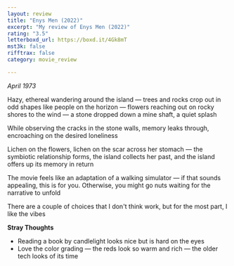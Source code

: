 ```yaml
---
layout: review
title: "Enys Men (2022)"
excerpt: "My review of Enys Men (2022)"
rating: "3.5"
letterboxd_url: https://boxd.it/4Gk8mT
mst3k: false
rifftrax: false
category: movie_review

---
```


<i>April 1973</i>

Hazy, ethereal wandering around the island — trees and rocks crop out in odd shapes like people on the horizon — flowers reaching out on rocky shores to the wind — a stone dropped down a mine shaft, a quiet splash

While observing the cracks in the stone walls, memory leaks through, encroaching on the desired loneliness

Lichen on the flowers, lichen on the scar across her stomach — the symbiotic relationship forms, the island collects her past, and the island offers up its memory in return

The movie feels like an adaptation of a walking simulator — if that sounds appealing, this is for you. Otherwise, you might go nuts waiting for the narrative to unfold

There are a couple of choices that I don't think work, but for the most part, I like the vibes

<b>Stray Thoughts</b>
* Reading a book by candlelight looks nice but is hard on the eyes
* Love the color grading — the reds look so warm and rich — the older tech looks of its time